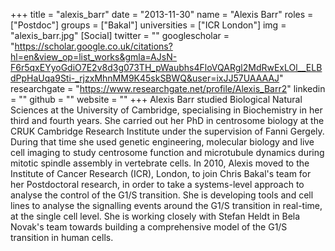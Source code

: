 +++
title = "alexis_barr"
date = "2013-11-30"
name = "Alexis Barr"
roles = ["Postdoc"]
groups = ["Bakal"]
universities = ["ICR London"]
img = "alexis_barr.jpg"
[Social]
  twitter = ""
  googlescholar = "https://scholar.google.co.uk/citations?hl=en&view_op=list_works&gmla=AJsN-F6r5qxEYyoGdiO7E2v8d3g073TH_pWaubhs4FloVQARgl2MdRwExLOl__ELBdPpHaUqa9Sti-_rjzxMhnMM9K45skSBWQ&user=ixJJ57UAAAAJ"
  researchgate = "https://www.researchgate.net/profile/Alexis_Barr2"
  linkedin = ""
  github = ""
  website = ""
+++
Alexis Barr studied Biological Natural Sciences at the University of Cambridge, specialising in Biochemistry in her third and fourth years.  She carried out her PhD in centrosome biology at the CRUK Cambridge Research Institute under the supervision of Fanni Gergely.  During that time she used genetic engineering, molecular biology and live cell imaging to study centrosome function and microtubule dynamics during mitotic spindle assembly in vertebrate cells. In 2010, Alexis moved to the Institute of Cancer Research (ICR), London, to join Chris Bakal's team for her Postdoctoral research, in order to take a systems-level approach to analyse the control of the G1/S transition.  She is developing tools and cell lines to analyse the signalling events around the G1/S transition in real-time, at the single cell level.  She is working closely with Stefan Heldt in Bela Novak's team towards building a comprehensive model of the G1/S transition in human cells.  
